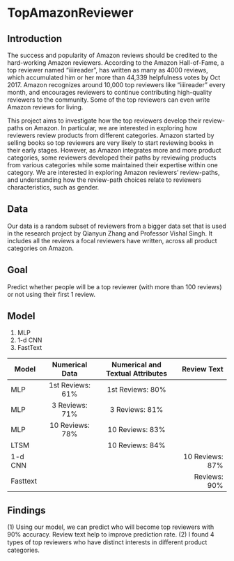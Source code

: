 # TopAmazonReviewer

## Introduction 

The success and popularity of Amazon reviews should be credited to the hard-working Amazon reviewers. According to the Amazon Hall-of-Fame, a top reviewer named “iiiireader”, has written as many as 4000 reviews, which accumulated him or her more than 44,339 helpfulness votes by Oct 2017. Amazon recognizes around 10,000 top reviewers like “iiiireader” every month, and encourages reviewers to continue contributing high-quality reviewers to the community. Some of the top reviewers can even write Amazon reviews for living. 

This project aims to investigate how the top reviewers develop their review-paths on Amazon. In particular, we are interested in exploring how reviewers review products from different categories. Amazon started by selling books so top reviewers are very likely to start reviewing books in their early stages. However, as Amazon integrates more and more product categories, some reviewers developed their paths by reviewing products from various categories while some maintained their expertise within one category.  We are interested in exploring Amazon reviewers’ review-paths, and understanding how the review-path choices relate to reviewers characteristics, such as gender. 

## Data
Our data is a random subset of reviewers from a bigger data set that is used in the research project by Qianyun Zhang and Professor Vishal Singh. It includes all the reviews a focal reviewers have written, across all product categories on Amazon. 

## Goal  
Predict whether people will be a top reviewer (with more than 100 reviews) or not using their first 1 review. 

## Model 

1. MLP 
2. 1-d CNN 
3. FastText

|Model          | Numerical Data    | Numerical and Textual Attributes | Review Text |
| ------------- |:-----------------:|:--------------------------------:|-----------:|
| MLP           | 1st Reviews: 61\% | 1st Reviews: 80\%                |       |
|MLP            | 3 Reviews: 71\%   | 3 Reviews: 81\%                  |      |
|MLP            | 10 Reviews: 78\%  | 10 Reviews: 83\%                 |     |
|LTSM           |                   | 10 Reviews: 84\%                 |  |
|1-d CNN        |                   |                                  |10 Reviews: 87\%  |
|Fasttext       |                   |                                  | Reviews: 90\%|


## Findings

(1) Using our model, we can predict who will become top reviewers with 90% accuracy. Review text help to improve prediction rate. 
(2) I found 4 types of top reviewers who have distinct interests in diﬀerent product categories. 
